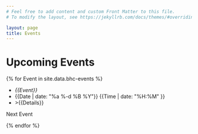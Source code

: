 ```yaml
---
# Feel free to add content and custom Front Matter to this file.
# To modify the layout, see https://jekyllrb.com/docs/themes/#overriding-theme-defaults

layout: page
title: Events
---
```


# Upcoming Events

{% for Event in site.data.bhc-events %}
  <ul>
    <li><em>{{Event}}</em></li>
      <li>{{Date | date: "%a %-d %B %Y"}} {{Time | date: "%H:%M" }}</li>
    <li>>{{Details}}</li>
  </ul>

Next Event

{% endfor %}
